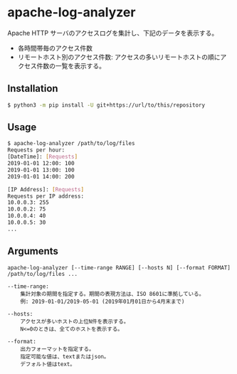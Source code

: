 # apache-log-analyzer
Apache HTTP サーバのアクセスログを集計し、下記のデータを表示する。

- 各時間帯毎のアクセス件数
- リモートホスト別のアクセス件数:
  アクセスの多いリモートホストの順にアクセス件数の一覧を表示する。

## Installation
```bash
$ python3 -m pip install -U git+https://url/to/this/repository
```

## Usage
```bash
$ apache-log-analyzer /path/to/log/files
Requests per hour:
[DateTime]: [Requests]
2019-01-01 12:00: 100
2019-01-01 13:00: 100
2019-01-01 14:00: 200

[IP Address]: [Requests]
Requests per IP address:
10.0.0.3: 255
10.0.0.2: 75
10.0.0.4: 40
10.0.0.5: 30
...
```

## Arguments
```
apache-log-analyzer [--time-range RANGE] [--hosts N] [--format FORMAT] /path/to/log/files ...

--time-range:  
    集計対象の期間を指定する。期間の表現方法は、ISO 8601に準拠している。  
    例: 2019-01-01/2019-05-01 (2019年01月01日から4月末まで)

--hosts:
    アクセスが多いホストの上位N件を表示する。
    N<=0のときは、全てのホストを表示する。

--format:
    出力フォーマットを指定する。
    指定可能な値は、textまたはjson。
    デフォルト値はtext。
```

